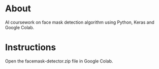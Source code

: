 # About
AI coursework on face mask detection algorithm using Python, Keras and Google Colab.<br>
# Instructions
Open the facemask-detector.zip file in Google Colab.
